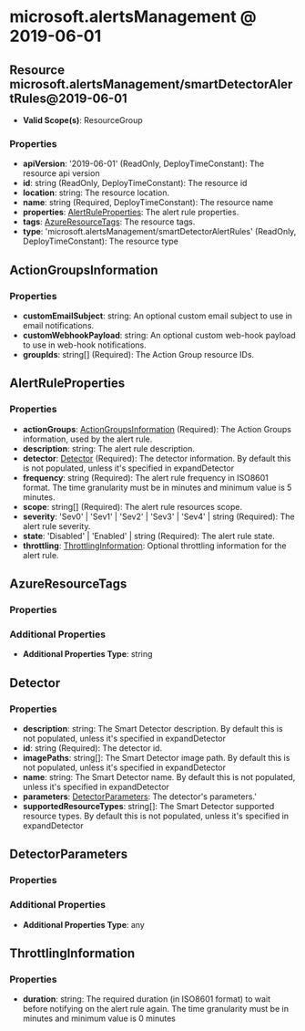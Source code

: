 # microsoft.alertsManagement @ 2019-06-01

## Resource microsoft.alertsManagement/smartDetectorAlertRules@2019-06-01
* **Valid Scope(s)**: ResourceGroup
### Properties
* **apiVersion**: '2019-06-01' (ReadOnly, DeployTimeConstant): The resource api version
* **id**: string (ReadOnly, DeployTimeConstant): The resource id
* **location**: string: The resource location.
* **name**: string (Required, DeployTimeConstant): The resource name
* **properties**: [AlertRuleProperties](#alertruleproperties): The alert rule properties.
* **tags**: [AzureResourceTags](#azureresourcetags): The resource tags.
* **type**: 'microsoft.alertsManagement/smartDetectorAlertRules' (ReadOnly, DeployTimeConstant): The resource type

## ActionGroupsInformation
### Properties
* **customEmailSubject**: string: An optional custom email subject to use in email notifications.
* **customWebhookPayload**: string: An optional custom web-hook payload to use in web-hook notifications.
* **groupIds**: string[] (Required): The Action Group resource IDs.

## AlertRuleProperties
### Properties
* **actionGroups**: [ActionGroupsInformation](#actiongroupsinformation) (Required): The Action Groups information, used by the alert rule.
* **description**: string: The alert rule description.
* **detector**: [Detector](#detector) (Required): The detector information. By default this is not populated, unless it's specified in expandDetector
* **frequency**: string (Required): The alert rule frequency in ISO8601 format. The time granularity must be in minutes and minimum value is 5 minutes.
* **scope**: string[] (Required): The alert rule resources scope.
* **severity**: 'Sev0' | 'Sev1' | 'Sev2' | 'Sev3' | 'Sev4' | string (Required): The alert rule severity.
* **state**: 'Disabled' | 'Enabled' | string (Required): The alert rule state.
* **throttling**: [ThrottlingInformation](#throttlinginformation): Optional throttling information for the alert rule.

## AzureResourceTags
### Properties
### Additional Properties
* **Additional Properties Type**: string

## Detector
### Properties
* **description**: string: The Smart Detector description. By default this is not populated, unless it's specified in expandDetector
* **id**: string (Required): The detector id.
* **imagePaths**: string[]: The Smart Detector image path. By default this is not populated, unless it's specified in expandDetector
* **name**: string: The Smart Detector name. By default this is not populated, unless it's specified in expandDetector
* **parameters**: [DetectorParameters](#detectorparameters): The detector's parameters.'
* **supportedResourceTypes**: string[]: The Smart Detector supported resource types. By default this is not populated, unless it's specified in expandDetector

## DetectorParameters
### Properties
### Additional Properties
* **Additional Properties Type**: any

## ThrottlingInformation
### Properties
* **duration**: string: The required duration (in ISO8601 format) to wait before notifying on the alert rule again. The time granularity must be in minutes and minimum value is 0 minutes

